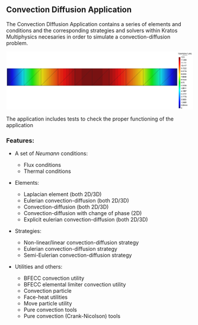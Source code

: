  
## Convection Diffusion Application  
  
The Convection DIffusion Application contains a series of elements and conditions and the corresponding strategies and solvers within Kratos Multiphysics necesaries in order to simulate a convection-diffusion problem.  
 
<p align="center"> 
  <img src="https://raw.githubusercontent.com/KratosMultiphysics/Documentation/master/Readme_files/ConvectionDiffusionApplication.png" alt="Solution" style="width: 600px;"/> 
</p> 
  
The application includes tests to check the proper functioning of the application 
  
### Features:  
  
- A set of *Neumann* conditions:
     * Flux conditions
     * Thermal conditions
    
- Elements:
    * Laplacian element (both 2D/3D)
    * Eulerian convection-diffusion (both 2D/3D)
    * Convection-diffusion (both 2D/3D)
    * Convection-diffusion with change of phase (2D)
    * Explicit eulerian convection-diffusion (both 2D/3D)
       	
- Strategies:
	* Non-linear/linear convection-diffusion strategy
	* Eulerian convection-diffusion strategy
	* Semi-Eulerian convection-diffusion strategy
	
- Utilities and others:
	* BFECC convection utility
	* BFECC elemental limiter convection utility
	* Convection particle
	* Face-heat utilities
	* Move particle utility
	* Pure convection tools
	* Pure convection (Crank-Nicolson) tools

